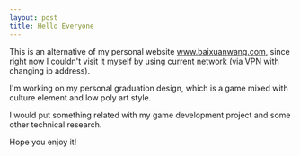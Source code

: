 ```yaml
---
layout: post
title: Hello Everyone
---
```


This is an alternative of my personal website www.baixuanwang.com, since right now I couldn't visit it myself by using current network (via VPN with changing ip address).

I'm working on my personal graduation design, which is a game mixed with culture element and low poly art style.

I would put something related with my game development project and some other technical research.

Hope you enjoy it!